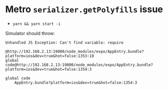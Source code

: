 # Metro `serializer.getPolyfills` issue

- `yarn && yarn start -i`

Simulator should throw:

```log
Unhandled JS Exception: Can't find variable: require

@http://192.168.2.13:19000/node_modules/expo/AppEntry.bundle?platform=ios&dev=true&hot=false:1353:10
global code@http://192.168.2.13:19000/node_modules/expo/AppEntry.bundle?platform=ios&dev=true&hot=false:1354:3

global code
    AppEntry.bundle?platform=ios&dev=true&hot=false:1354:3
```

